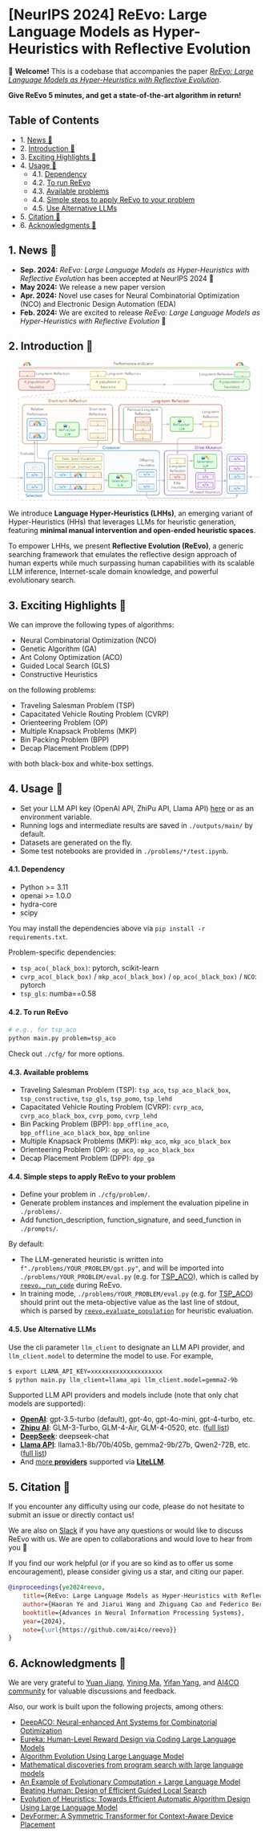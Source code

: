 # [NeurIPS 2024] ReEvo: Large Language Models as Hyper-Heuristics with Reflective Evolution

🥳 **Welcome!** This is a codebase that accompanies the paper [*ReEvo: Large Language Models as Hyper-Heuristics with Reflective Evolution*](https://arxiv.org/abs/2402.01145).

**Give ReEvo 5 minutes, and get a state-of-the-art algorithm in return!**

## Table of Contents

* 1\. [ News 📰](#News)
* 2\. [ Introduction 🚀](#Introduction)
* 3\. [ Exciting Highlights 🌟](#ExcitingHighlights)
* 4\. [ Usage 🔑](#Usage)
  * 4.1. [Dependency](#Dependency)
  * 4.2. [To run ReEvo](#TorunReEvo)
  * 4.3. [Available problems](#Availableproblems)
  * 4.4. [Simple steps to apply ReEvo to your problem](#SimplestepstoapplyReEvotoyourproblem)
  * 4.5. [Use Alternative LLMs](#UseAlternativeLLMs)
* 5\. [ Citation 🤩](#Citation)
* 6\. [ Acknowledgments 🫡](#Acknowledgments)


##  1. <a name='News'></a> News 📰

- **Sep. 2024:** *ReEvo: Large Language Models as Hyper-Heuristics with Reflective Evolution* has been accepted at NeurIPS 2024 🥳
- **May 2024:** We release a new paper version
- **Apr. 2024:** Novel use cases for Neural Combinatorial Optimization (NCO) and Electronic Design Automation (EDA)
- **Feb. 2024:** We are excited to release *ReEvo: Large Language Models as Hyper-Heuristics with Reflective Evolution* 🚀


##  2. <a name='Introduction'></a> Introduction 🚀

![Diagram of ReEvo](./assets/reevo.png)

We introduce **Language Hyper-Heuristics (LHHs)**, an emerging variant of Hyper-Heuristics (HHs) that leverages LLMs for heuristic generation, featuring **minimal manual intervention and open-ended heuristic spaces**.

To empower LHHs, we present **Reflective Evolution (ReEvo)**, a generic searching framework that emulates the reflective design approach of human experts while much surpassing human capabilities with its scalable LLM inference, Internet-scale domain knowledge, and powerful evolutionary search.


##  3. <a name='ExcitingHighlights'></a> Exciting Highlights 🌟

We can improve the following types of algorithms:
- Neural Combinatorial Optimization (NCO)
- Genetic Algorithm (GA)
- Ant Colony Optimization (ACO)
- Guided Local Search (GLS)
- Constructive Heuristics

on the following problems:
- Traveling Salesman Problem (TSP)
- Capacitated Vehicle Routing Problem (CVRP)
- Orienteering Problem (OP)
- Multiple Knapsack Problems (MKP)
- Bin Packing Problem (BPP)
- Decap Placement Problem (DPP)

with both black-box and white-box settings.

##  4. <a name='Usage'></a> Usage 🔑

- Set your LLM API key (OpenAI API, ZhiPu API, Llama API) [here](https://github.com/ai4co/LLM-as-HH/blob/5fa30b9da3ecb80b8a658352d26df08893f88a6c/utils/utils.py#L9-L27) or as an environment variable.
- Running logs and intermediate results are saved in `./outputs/main/` by default.
- Datasets are generated on the fly.
- Some test notebooks are provided in `./problems/*/test.ipynb`.

####  4.1. <a name='Dependency'></a>Dependency

- Python >= 3.11
- openai >= 1.0.0
- hydra-core
- scipy

You may install the dependencies above via `pip install -r requirements.txt`.

Problem-specific dependencies:

- `tsp_aco(_black_box)`: pytorch, scikit-learn
- `cvrp_aco(_black_box)` / `mkp_aco(_black_box)` / `op_aco(_black_box)` / `NCO`: pytorch
- `tsp_gls`: numba==0.58


####  4.2. <a name='TorunReEvo'></a>To run ReEvo
```bash
# e.g., for tsp_aco
python main.py problem=tsp_aco
```
Check out `./cfg/` for more options.

####  4.3. <a name='Availableproblems'></a>Available problems
- Traveling Salesman Problem (TSP): `tsp_aco`, `tsp_aco_black_box`, `tsp_constructive`, `tsp_gls`, `tsp_pomo`, `tsp_lehd`
- Capacitated Vehicle Routing Problem (CVRP): `cvrp_aco`, `cvrp_aco_black_box`, `cvrp_pomo`, `cvrp_lehd`
- Bin Packing Problem (BPP): `bpp_offline_aco`, `bpp_offline_aco_black_box`, `bpp_online`
- Multiple Knapsack Problems (MKP): `mkp_aco`, `mkp_aco_black_box`
- Orienteering Problem (OP): `op_aco`, `op_aco_black_box`
- Decap Placement Problem (DPP): `dpp_ga`

####  4.4. <a name='SimplestepstoapplyReEvotoyourproblem'></a>Simple steps to apply ReEvo to your problem

- Define your problem in `./cfg/problem/`.
- Generate problem instances and implement the evaluation pipeline in `./problems/`.
- Add function_description, function_signature, and seed_function in `./prompts/`.

By default:

- The LLM-generated heuristic is written into `f"./problems/YOUR_PROBLEM/gpt.py"`, and will be imported into `./problems/YOUR_PROBLEM/eval.py` (e.g. for [TSP_ACO](https://github.com/ai4co/reevo/blob/e4e479f44b9fc4cd47af91faffc0977a58b635ab/problems/tsp_aco/eval.py#L10)), which is called by [`reevo._run_code`](https://github.com/ai4co/reevo/blob/e4e479f44b9fc4cd47af91faffc0977a58b635ab/reevo.py#L229) during ReEvo.
- In training mode, `./problems/YOUR_PROBLEM/eval.py` (e.g. for [TSP_ACO](https://github.com/ai4co/reevo/blob/e4e479f44b9fc4cd47af91faffc0977a58b635ab/problems/tsp_aco/eval.py#L58)) should print out the meta-objective value as the last line of stdout, which is parsed by [`reevo.evaluate_population`](https://github.com/ai4co/reevo/blob/e4e479f44b9fc4cd47af91faffc0977a58b635ab/reevo.py#L206) for heuristic evaluation.

#### 4.5. <a name='UseAlternativeLLMs'></a>Use Alternative LLMs

Use the cli parameter `llm_client` to designate an LLM API provider, and `llm_client.model` to determine the model to use. For example,

```bash
$ export LLAMA_API_KEY=xxxxxxxxxxxxxxxxxxxx
$ python main.py llm_client=llama_api llm_client.model=gemma2-9b
```

Supported LLM API providers and models include (note that only chat models are supported):
- [**OpenAI**](https://openai.com/api/): gpt-3.5-turbo (default), gpt-4o, gpt-4o-mini, gpt-4-turbo, etc.
- [**Zhipu AI**](https://open.bigmodel.cn/): GLM-3-Turbo, GLM-4-Air, GLM-4-0520, etc. ([full list](https://open.bigmodel.cn/dev/howuse/model))
- [**DeepSeek**](https://www.deepseek.com/): deepseek-chat
- [**Llama API**](https://www.llama-api.com/): llama3.1-8b/70b/405b, gemma2-9b/27b, Qwen2-72B, etc. ([full list](https://docs.llama-api.com/quickstart#available-models))
- And [more **providers**](https://docs.litellm.ai/docs/providers) supported via [**LiteLLM**](https://docs.litellm.ai/docs/).


##  5. <a name='Citation'></a> Citation 🤩

If you encounter any difficulty using our code, please do not hesitate to submit an issue or directly contact us! 

We are also on [Slack](https://join.slack.com/t/rl4co/shared_invite/zt-1ytz2c1v4-0IkQ8NQH4TRXIX8PrRmDhQ) if you have any questions or would like to discuss ReEvo with us. We are open to collaborations and would love to hear from you 🚀

If you find our work helpful (or if you are so kind as to offer us some encouragement), please consider giving us a star, and citing our paper.
```bibtex
@inproceedings{ye2024reevo,
    title={ReEvo: Large Language Models as Hyper-Heuristics with Reflective Evolution}, 
    author={Haoran Ye and Jiarui Wang and Zhiguang Cao and Federico Berto and Chuanbo Hua and Haeyeon Kim and Jinkyoo Park and Guojie Song},
    booktitle={Advances in Neural Information Processing Systems},
    year={2024},
    note={\url{https://github.com/ai4co/reevo}}
}
```

##  6. <a name='Acknowledgments'></a> Acknowledgments 🫡
We are very grateful to [Yuan Jiang](https://github.com/jiang-yuan), [Yining Ma](https://github.com/yining043), [Yifan Yang](https://scholar.google.com/citations?hl=en&user=dO8kmG4AAAAJ), and [AI4CO community](https://github.com/ai4co) for valuable discussions and feedback.

Also, our work is built upon the following projects, among others:
- [DeepACO: Neural-enhanced Ant Systems for Combinatorial Optimization](https://github.com/henry-yeh/DeepACO)
- [Eureka: Human-Level Reward Design via Coding Large Language Models](https://github.com/eureka-research/Eureka)
- [Algorithm Evolution Using Large Language Model](https://arxiv.org/abs/2311.15249)
- [Mathematical discoveries from program search with large language models](https://github.com/google-deepmind/funsearch)
- [An Example of Evolutionary Computation + Large Language Model Beating Human: Design of Efficient Guided Local Search](https://arxiv.org/abs/2401.02051)
- [Evolution of Heuristics: Towards Efficient Automatic Algorithm Design Using Large Language Model](https://openreview.net/forum?id=BwAkaxqiLB)
- [DevFormer: A Symmetric Transformer for Context-Aware Device Placement](https://arxiv.org/abs/2205.13225)
